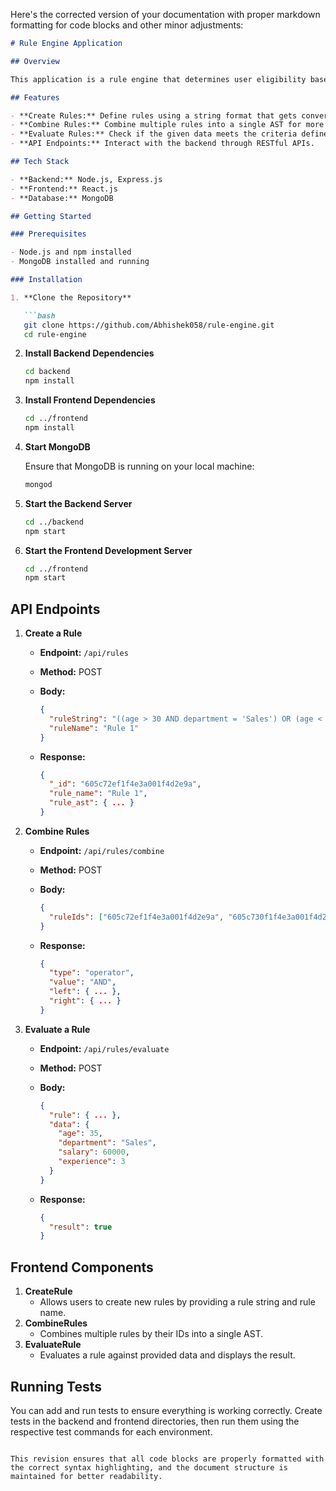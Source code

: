 Here's the corrected version of your documentation with proper markdown formatting for code blocks and other minor adjustments:

```markdown
# Rule Engine Application

## Overview

This application is a rule engine that determines user eligibility based on attributes such as age, department, salary, and experience. It uses an Abstract Syntax Tree (AST) to represent and manage conditional rules, allowing for dynamic rule creation, combination, and evaluation.

## Features

- **Create Rules:** Define rules using a string format that gets converted into an AST.
- **Combine Rules:** Combine multiple rules into a single AST for more complex evaluations.
- **Evaluate Rules:** Check if the given data meets the criteria defined by the AST.
- **API Endpoints:** Interact with the backend through RESTful APIs.

## Tech Stack

- **Backend:** Node.js, Express.js
- **Frontend:** React.js
- **Database:** MongoDB

## Getting Started

### Prerequisites

- Node.js and npm installed
- MongoDB installed and running

### Installation

1. **Clone the Repository**

   ```bash
   git clone https://github.com/Abhishek058/rule-engine.git
   cd rule-engine
   ```

2. **Install Backend Dependencies**

   ```bash
   cd backend
   npm install
   ```

3. **Install Frontend Dependencies**

   ```bash
   cd ../frontend
   npm install
   ```

4. **Start MongoDB**

   Ensure that MongoDB is running on your local machine:

   ```bash
   mongod
   ```

5. **Start the Backend Server**

   ```bash
   cd ../backend
   npm start
   ```

6. **Start the Frontend Development Server**

   ```bash
   cd ../frontend
   npm start
   ```

## API Endpoints

1. **Create a Rule**
   - **Endpoint:** `/api/rules`
   - **Method:** POST
   - **Body:**

     ```json
     {
       "ruleString": "((age > 30 AND department = 'Sales') OR (age < 25 AND department = 'Marketing')) AND (salary > 50000 OR experience > 5)",
       "ruleName": "Rule 1"
     }
     ```
   - **Response:**

     ```json
     {
       "_id": "605c72ef1f4e3a001f4d2e9a",
       "rule_name": "Rule 1",
       "rule_ast": { ... }
     }
     ```

2. **Combine Rules**
   - **Endpoint:** `/api/rules/combine`
   - **Method:** POST
   - **Body:**

     ```json
     {
       "ruleIds": ["605c72ef1f4e3a001f4d2e9a", "605c730f1f4e3a001f4d2e9b"]
     }
     ```
   - **Response:**

     ```json
     {
       "type": "operator",
       "value": "AND",
       "left": { ... },
       "right": { ... }
     }
     ```

3. **Evaluate a Rule**
   - **Endpoint:** `/api/rules/evaluate`
   - **Method:** POST
   - **Body:**

     ```json
     {
       "rule": { ... },
       "data": {
         "age": 35,
         "department": "Sales",
         "salary": 60000,
         "experience": 3
       }
     }
     ```
   - **Response:**

     ```json
     {
       "result": true
     }
     ```

## Frontend Components

1. **CreateRule**
   - Allows users to create new rules by providing a rule string and rule name.
2. **CombineRules**
   - Combines multiple rules by their IDs into a single AST.
3. **EvaluateRule**
   - Evaluates a rule against provided data and displays the result.

## Running Tests

You can add and run tests to ensure everything is working correctly. Create tests in the backend and frontend directories, then run them using the respective test commands for each environment.
```

This revision ensures that all code blocks are properly formatted with the correct syntax highlighting, and the document structure is maintained for better readability.
